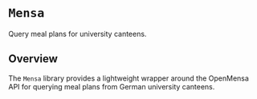 # ``Mensa``

Query meal plans for university canteens.

## Overview

The `Mensa` library provides a lightweight wrapper around the OpenMensa API for querying meal plans from German university canteens.
